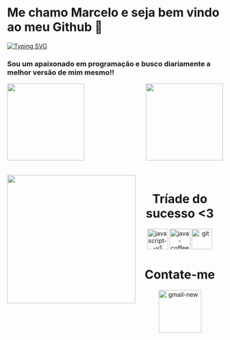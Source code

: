 # Me chamo Marcelo e seja bem vindo ao meu Github 👋

[![Typing SVG](https://readme-typing-svg.demolab.com?font=Fira+Code&duration=3000&pause=1000&color=FFFFFF&width=435&lines=Apaixonado+por+tecnologia+;Fullstack+Developer+;Viciado+em+programa%C3%A7%C3%A3o+;Sempre+aprendendo+coisas+novas+)](https://git.io/typing-svg)

### Sou um apaixonado em programação e busco diariamente a melhor versão de mim mesmo!!

<div>
  <img  height="180em" src="https://github-readme-stats.vercel.app/api?username=devMahaw&show_icons=true&theme=great-gatsby&include_all_commits=true&count_private=true"/>
  <img align="right" height="180em" src="https://github-readme-stats.vercel.app/api/top-langs/?username=devMahaw&layout=compact&langs_count=16&theme=great-gatsby"/>
</div>

<br>

<div  align="center"> 
  <div style="display: inline_block"><br>
    <img align="left" src="https://github.com/7oSkaaa/7oSkaaa/blob/main/Images/Right_Side.gif?raw=true" width = 300px>
    <h1 align="center">Tríade do sucesso <3</h1>
    <img width="48" height="48" src="https://img.icons8.com/color/48/javascript--v1.png" alt="javascript--v1"/>
    <img width="48" height="48" src="https://img.icons8.com/color/48/java-coffee-cup-logo--v1.png" alt="java-coffee-cup-logo--v1"/>
    <img width="48" height="48" src="https://img.icons8.com/color/48/git.png" alt="git"/>
    <h1 align="center">Contate-me</h1>
        <a style="right: 30px" href="mailto: mahawprogramacao@gmail.com">
            <img width="100" height="100" src="https://img.icons8.com/clouds/100/gmail-new.png" alt="gmail-new"/>
        </a>
</div>

